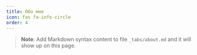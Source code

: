 ```yaml
---
title: Обо мне
icon: fas fa-info-circle
order: 4
---
```



> **Note**: Add Markdown syntax content to file `_tabs/about.md` and it will show up on this page.
